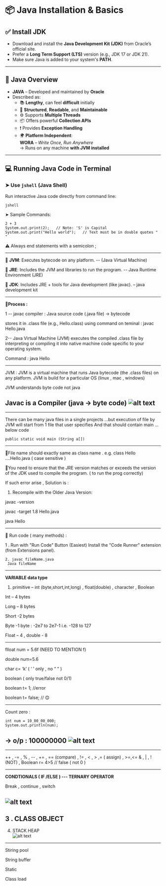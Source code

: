 # 📦 Java Installation & Basics

## ✅ Install JDK
- Download and install the **Java Development Kit (JDK)** from Oracle’s official site.
- Prefer a **Long Term Support (LTS)** version (e.g., JDK 17 or JDK 21).
- Make sure Java is added to your system's **PATH**.

---

## 🔰 Java Overview

- **JAVA** – Developed and maintained by **Oracle**
- Described as:
  - 📚 **Lengthy**, can feel **difficult** initially
  - 🧱 **Structured**, **Readable**, and **Maintainable**
  - ⚙️ Supports **Multiple Threads**
  - 📦 Offers powerful **Collection APIs**
  - ❗ Provides **Exception Handling**
  - 🌍 **Platform Independent**:  
    **WORA** – *Write Once, Run Anywhere*  
    → Runs on any machine **with JVM installed**

---

## 💻 Running Java Code in Terminal

### ➤ Use `jshell` (Java Shell)
Run interactive Java code directly from command line:
```
jshell
```

➤ Sample Commands:
```
2 + 3
System.out.print(2);   // Note: 'S' is Capital
System.out.print("Hello world");   // Text must be in double quotes " "
```
⚠️ Always end statements with a semicolon ;

 ----------------------------------
  **JVM**: Executes bytecode on any platform. -- (Java Virtual Machine)  

  **JRE**: Includes the JVM and libraries to run the program.  -- Java Runtime Environment (JRE)

  **JDK**: Includes JRE + tools for Java development (like javac). – java development kit

-----------------------------------------

**Process :**

1 -- javac compiler :  Java source code (.java file) -> bytecode 

stores it in .class file (e.g., Hello.class)
 using command on teminal : javac Hello.java

2-- Java Virtual Machine (JVM) executes the compiled .class file by interpreting or compiling it into native machine code specific to your operating system.

Command : java Hello

-------------------------------------------
JVM : JVM is a virtual machine that runs Java bytecode (the .class files) on any platform.
JVM is build for a particular OS (linux , mac , windows)

JVM understands byte code not java 

Javac is a Compiler (java -> byte code) 
![alt text](image.png)
--------------

---------------------------------------------
There can be many java files in a single projects …but execution of file by JVM will start from 1  file that user specifies And that should contain main …below code
```
public static void main (String a[])
```
-------------------------------------------------
File name should exactly same as class name . e.g. class Hello ….Hello.java   ( case sensitive ) 

You need to ensure that the JRE version matches or exceeds the version of the JDK used to compile the program. ( to run the prog correctly)

If such error arise , Solution is :

1) Recompile with the Older Java Version:

javac -version

javac -target 1.8 Hello.java

java Hello 

-------------------------------------------
 Run code  ( many methods) : 

1 . Run with "Run Code" Button (Easiest)
Install the "Code Runner" extension (from Extensions panel).
```
2. javac fileName.java
 Java fileName
```

--------------------------------------------------

 **VARIABLE data type**  

1) primitive – int (byte,short,int,long) , float(double) , character , Boolean

Int – 4 bytes 

Long – 8 bytes 

Short -2 bytes 

Byte -1 byte :   -2e7 to 2e7-1 i.e. -128 to 127

Float – 4 , double  - 8

---------------------------------
flloat num = 5.6f    (NEED TO MENTION f)

double num=5.6

 char c= ‘k’    ( ‘ ’ only , no “ “ )

boolean   ( only true/false not 0/1)

boolean t= 1;  //error

boolean t= false; // 😊 

-------------------------------- 
Count zero : 
```
int num = 10_00_00_000;
System.out.println(num); 
```
-> o/p :  100000000
![alt text](image-1.png)
------------------------

----------------------------------

++ , -=  , %  , -- , +=  , == (compare) , != , < , > ,= ( assign) , >=,<=
& , | , ! (NOT) , 
Boolean r= 4>5  // false ( not 0 )

------------------------------------
 **CONDTIONALS ( IF /ELSE )  --- TERNARY OPERATOR**

Break , continue  , switch 

![alt text](image-2.png)
-------------------------------------
3 . CLASS OBJECT
-----------------------------------------
4. STACK HEAP  
![alt text](image-3.png)
-----------------
Stiring pool

String buffer

Static 

Class load 